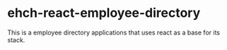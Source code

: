 # ehch-react-employee-directory
This is a employee directory applications that uses react as a base for its stack. 
